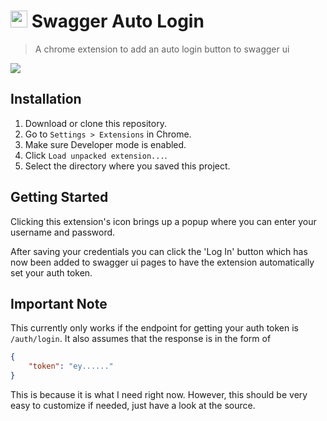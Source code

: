 <h1>
  <img height="27" src="https://user-images.githubusercontent.com/11488762/27016999-f7d81054-4ef2-11e7-8572-dfcc24071940.png">
  Swagger Auto Login
</h1>

> A chrome extension to add an auto login button to swagger ui

<img src="https://user-images.githubusercontent.com/11488762/27017908-3420e2c8-4efa-11e7-9d41-78910322adfd.jpg">

## Installation

1. Download or clone this repository.
2. Go to `Settings > Extensions` in Chrome.
3. Make sure Developer mode is enabled.
4. Click `Load unpacked extension...`.
5. Select the directory where you saved this project.

## Getting Started

Clicking this extension's icon brings up a popup where you can enter your username and password.

After saving your credentials you can click the 'Log In' button which has now been added to swagger ui pages to have the extension automatically set your auth token.


## Important Note
This currently only works if the endpoint for getting your auth token is `/auth/login`. It also assumes that the response is in the form of
```json
{
    "token": "ey......"
}
```

This is because it is what I need right now. However, this should be very easy to customize if needed, just have a look at the source.
